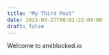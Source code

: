 ```yaml
---
title: "My Third Post"
date: 2022-03-27T00:01:22-04:00
draft: false
---
```


Welcome to amiblocked.io